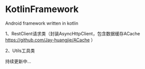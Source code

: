 # KotlinFramework
Android framework written in kotlin

1、RestClient请求类（封装AsyncHttpClient，包含数据缓存ACache https://github.com/Jay-huangjie/ACache ）

2、Utils工具类

持续更新中...
